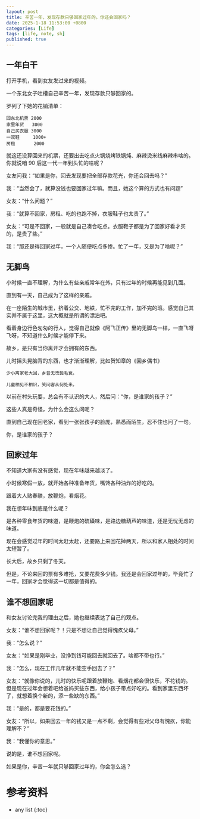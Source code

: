 ```yaml
---
layout: post
title: 辛苦一年，发现存款只够回家过年的。你还会回家吗？
date: 2025-1-18 11:53:00 +0800
categories: [Life]
tags: [life, note, sh]
published: true
---
```


## 一年白干

打开手机，看到女友发过来的视频。

一个东北女子吐槽自己辛苦一年，发现存款只够回家的。

罗列了下她的花销清单：

```
回东北机票 2000
家里年货   3000
自己买衣服 3000
一双鞋     1000+
房租       2000
```

就这还没算回来的机票，还要出去吃点火锅烧烤铁锅炖、麻辣烫米线麻辣串啥的。你就说咱 90 后这一代一年到头忙的啥呢？

女友问我：“如果是你，回去发现要把全部存款花光，你还会回去吗？”

我：“当然会了，就算没钱也要回家过年嘛。而且，她这个算的方式也有问题”

女友：“什么问题？”

我：“就算不回家，房租、吃的也跑不掉，衣服鞋子也太贵了。”

女友：“可是不回家，一般就是自己凑合吃点。衣服鞋子都是为了回家好看才买的，是贵了些。”

我：“那还是得回家过年，一个人随便吃点多惨。忙了一年，又是为了啥呢？”

## 无脚鸟

小时候一直不理解，为什么有些亲戚常年在外，只有过年的时候再能见到几面。

直到有一天，自己成为了这样的亲戚。

在一座陌生的城市里，挤着公交、地铁，忙不完的工作，加不完的班。感觉自己其实并不属于这里，这大概就是所谓的漂泊吧。

看着身边行色匆匆的行人，觉得自己就像《阿飞正传》里的无脚鸟一样，一直飞呀飞呀，不知道什么时候才能停下来。

故乡，是只有当你离开才会拥有的东西。

儿时摇头晃脑背的东西，也才渐渐理解，比如贺知章的《回乡偶书》

```
少小离家老大回，乡音无改鬓毛衰。

儿童相见不相识，笑问客从何处来。
```

以前在村头玩耍，总会有不认识的大人，然后问：“你，是谁家的孩子？”

这些人真是奇怪，为什么会这么问呢？

直到自己现在回老家，看到一张张孩子的脸庞，熟悉而陌生，忍不住也问了一句。

你，是谁家的孩子？

## 回家过年

不知道大家有没有感觉，现在年味越来越淡了。

小时候寒假一放，就开始各种准备年货，嘴馋各种油炸的好吃的。

跟着大人贴春联，放鞭炮，看烟花。

我在想年味到底是什么呢？

是各种零食年货的味道，是鞭炮的硫磺味，是路边糖葫芦的味道，还是无忧无虑的味道。

现在会感觉过年的时间太赶太赶，还要路上来回花掉两天，所以和家人相处的时间太短暂了。

长大后，故乡只剩了冬天。

但是，不论来回的票有多难抢，又要花费多少钱。我还是会回家过年的，毕竟忙了一年，回家才会觉得这一切都是值得的。

## 谁不想回家呢

和女友讨论完我的理由之后，她也继续表达了自己的观点。

女友：“谁不想回家呢？！只是不想让自己觉得愧疚父母。”

我：“怎么说？”

女友：“如果是刚毕业，没挣到钱可能回去就回去了。啥都不带也行。”

我：“怎么，现在工作几年就不能空手回去了？”

女友：“就像你说的，儿时的快乐呢跟着放鞭炮、看烟花都会很快乐，不花钱的。但是现在过年会想着吧给爸妈买些东西，给小孩子带点好吃的。看到家里东西坏了，就想着换个新的，添一些缺的东西。”

我：“是的，都是要花钱的。”

女友：“所以，如果回去一年的钱又是一点不剩，会觉得有些对父母有愧疚，你能理解不？”

我：“我懂你的意思。”

说的是，谁不想回家呢。

如果是你，辛苦一年就只够回家过年的，你会怎么选？

# 参考资料


* any list
{:toc}